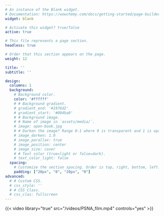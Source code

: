 ```yaml
---
# An instance of the Blank widget.
# Documentation: https://wowchemy.com/docs/getting-started/page-builder/
widget: blank

# Activate this widget? true/false
active: true

# This file represents a page section.
headless: true

# Order that this section appears on the page.
weight: 12

title: ''
subtitle: ''

design:
  columns: 1
  background:
    # Background color.
    color: '#ffffff'
    # # Background gradient.
    # gradient_end: '#1976d2'
    # gradient_start: '#004ba0'
    # # Background image.
    # # Name of image in `assets/media/`.
    # image: open-book.jpg
    # # Darken the image? Range 0-1 where 0 is transparent and 1 is opaque.
    # image_darken: 1.0
    # image_parallax: true
    # image_position: center
    # image_size: cover
    # # Text color (true=light or false=dark).
    # text_color_light: false
  spacing:
    # Customize the section spacing. Order is top, right, bottom, left.
    padding: ["20px", "0", "20px", "0"]
advanced:
  # # Custom CSS.
  # css_style: ''
  # # CSS Class.
  # css_clas: fullscreen
---
```


<!-- Welcome to the demo of the **academic resumé template** for Wowchemy, the Website Builder for Hugo.

[Explore similar templates](https://wowchemy.com/templates/)

**Over 500,000 [Amazing Websites](https://wowchemy.com/) have Already Been Built with Wowchemy**

**[Join](https://wowchemy.com/templates/) the Most Empowered Hugo Community**

{{% callout note %}}
This homepage section is an example of adding [elements](https://wowchemy.com/docs/content/writing-markdown-latex/) to the [*Blank* widget](https://wowchemy.com/docs/getting-started/page-builder/).

Backgrounds can be applied to any section. Here, the *background* option is set give an *image parallax* effect.
{{% /callout %}} -->

{{< video library="true" src="/videos/PSNA_film.mp4" controls="yes" >}}
